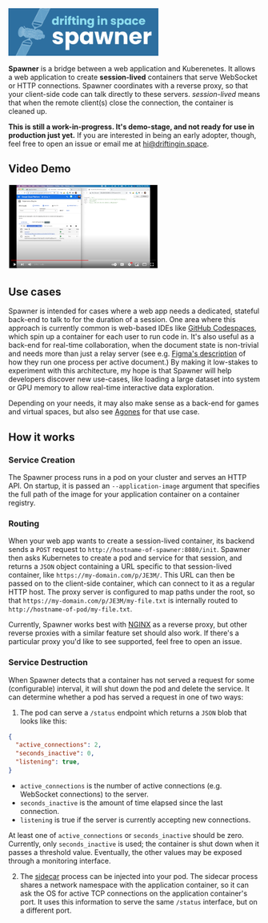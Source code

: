 <img src="assets/spawner.png" alt="Drifting in Space: Spawner" style="width: 300px;" />

**Spawner** is a bridge between a web application and Kuberenetes. It allows a web application to
create **session-lived** containers that serve WebSocket or HTTP connections. Spawner coordinates with
a reverse proxy, so that your client-side code can talk directly to these servers. *session-lived*
means that when the remote client(s) close the connection, the container is cleaned up.

**This is still a work-in-progress. It's demo-stage, and not ready for use in production just yet.** If
you are interested in being an early adopter, though, feel free to open an issue or email me at
[hi@driftingin.space](mailto:hi@driftingin.space).

## Video Demo

<a href="https://www.youtube.com/watch?v=PtJ_vsgwK90">
  <img src="assets/video_screenshot.png" alt="Screen shot of YouTube player" style="width: 300px" />
</a>

## Use cases

Spawner is intended for cases where a web app needs a dedicated, stateful back-end to talk to for the
duration of a session. One area where this approach is currently common is web-based IDEs like
[GitHub Codespaces](https://github.com/features/codespaces), which spin up a container for each user
to run code in. It's also useful as a back-end for real-time collaboration, when the document state
is non-trivial and needs more than just a relay server (see e.g.
[Figma's description](https://www.figma.com/blog/rust-in-production-at-figma/) of how they run one
process per active document.) By making it low-stakes to experiment with this architecture, my hope is
that Spawner will help developers discover new use-cases, like loading a large dataset into system or
GPU memory to allow real-time interactive data exploration.

Depending on your needs, it may also make sense as a back-end for games and virtual spaces, but also
see [Agones](https://agones.dev/site/) for that use case.

## How it works

### Service Creation

The Spawner process runs in a pod on your cluster and serves an HTTP API. On startup, it is passed an
`--application-image` argument that specifies the full path of the image for your application container
on a container registry.

### Routing

When your web app wants to create a session-lived container, its backend sends a `POST` request to
`http://hostname-of-spawner:8080/init`. Spawner then asks Kubernetes to create a pod and service for that
session, and returns a `JSON` object containing a URL specific to that session-lived container, like
`https://my-domain.com/p/JE3M/`. This URL can then be passed on to the client-side container, which can
connect to it as a regular HTTP host. The proxy server is configured to map paths under the root,
so that `https://my-domain.com/p/JE3M/my-file.txt` is internally routed to
`http://hostname-of-pod/my-file.txt`.

Currently, Spawner works best with [NGINX](https://www.nginx.com/) as a reverse proxy, but other reverse
proxies with a similar feature set should also work. If there's a particular proxy you'd like to see
supported, feel free to open an issue.

### Service Destruction

When Spawner detects that a container has not served a request for some (configurable) interval, it
will shut down the pod and delete the service. It can determine whether a pod has served a request
in one of two ways:

1. The pod can serve a `/status` endpoint which returns a `JSON` blob that looks like this:

```json
{
  "active_connections": 2,
  "seconds_inactive": 0,
  "listening": true,
}
```

- `active_connections` is the number of active connections (e.g. WebSocket connections) to the server.
- `seconds_inactive` is the amount of time elapsed since the last connection.
- `listening` is true if the server is currently accepting new connections.

At least one of `active_connections` or `seconds_inactive` should be zero. Currently, only
`seconds_inactive` is used; the container is shut down when it passes a threshold value. Eventually,
the other values may be exposed through a monitoring interface.

2. The [sidecar](sidecar) process can be injected into your pod. The sidecar process shares a network
namespace with the application container, so it can ask the OS for active TCP connections on the
application container's port. It uses this information to serve the same `/status` interface, but
on a different port.
